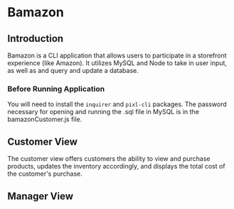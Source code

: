 # Bamazon

## Introduction ##
Bamazon is a CLI application that allows users to participate in a storefront experience (like Amazon).  It utilizes MySQL and Node to take in user input, as well as and query and update a database.
### Before Running Application ###
You will need to install the `inquirer` and `pixl-cli` packages.  The password necessary for opening and running the .sql file in MySQL is in the bamazonCustomer.js file.
## Customer View ##
The customer view offers customers the ability to view and purchase products, updates the inventory accordingly, and displays the total cost of the customer's purchase.
## Manager View ##
